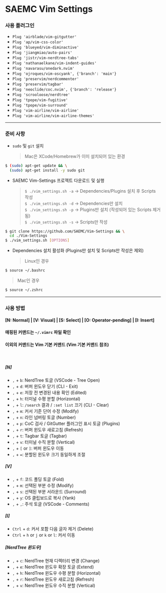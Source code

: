 # SAEMC Vim Settings

### 사용 플러그인

- `Plug 'airblade/vim-gitgutter'`
- `Plug 'ap/vim-css-color'`
- `Plug 'blueyed/vim-diminactive'`
- `Plug 'jiangmiao/auto-pairs'`
- `Plug 'jistr/vim-nerdtree-tabs'`
- `Plug 'nathanaelkane/vim-indent-guides'`
- `Plug 'navarasu/onedark.nvim'`
- `Plug 'ojroques/vim-oscyank', {'branch': 'main'}`
- `Plug 'preservim/nerdcommenter'`
- `Plug 'preservim/tagbar'`
- `Plug 'neoclide/coc.nvim', {'branch': 'release'}`
- `Plug 'scrooloose/nerdtree'`
- `Plug 'tpope/vim-fugitive'`
- `Plug 'tpope/vim-surround'`
- `Plug 'vim-airline/vim-airline'`
- `Plug 'vim-airline/vim-airline-themes'`

---

### 준비 사항

- `sudo` 및 `git` 설치
  > Mac은 XCode/Homebrew가 이미 설치되어 있는 환경

```bash
$ (sudo) apt-get update && \
  (sudo) apt-get install -y sudo git
```

- SAEMC Vim-Settings 프로젝트 다운로드 및 실행
  > `$ ./vim_settings.sh -a` -> Dependencies/Plugins 설치 후 Scripts 작성  
  > `$ ./vim_settings.sh -d` -> Dependencies만 설치  
  > `$ ./vim_settings.sh -p` -> Plugins만 설치 (작성되어 있는 Scripts 제거됨)  
  > `$ ./vim_settings.sh -s` -> Scripts만 작성

```bash
$ git clone https://github.com/SAEMC/Vim-Settings && \
  cd ./Vim-Settings
$ ./vim_settings.sh [OPTIONS]
```

- Dependencies 설치 활성화 (Plugins만 설치 및 Scripts만 작성은 제외)
  > Linux인 경우

```bash
$ source ~/.bashrc
```

> Mac인 경우

```bash
$ source ~/.zshrc
```

---

### 사용 방법

#### [N: Normal] | [V: Visual] | [S: Select] | [O: Operator-pending] | [I: Insert]

#### 매핑된 커맨드는 `~/.vimrc` 파일 확인

#### 이외의 커맨드는 Vim 기본 커맨드 (Vim 기본 커맨드 참조)

<br/>

##### [N]

- `,` + `b`: NerdTree 토글 (VSCode - Tree Open)
- `,` + `d`: 버퍼 윈도우 닫기 (CLI - Exit)
- `,` + `e`: 저장 전 변경된 내용 확인 (Edited)
- `,` + `h`: 터미널 수평 분할 (Horizontal)
- `,` + `l`: `/search` 결과 / `:set list` 끄기 (CLI - Clear)
- `,` + `m`: 커서 기준 단어 수정 (Modify)
- `,` + `n`: 라인 넘버링 토글 (Number)
- `,` + `p`: CoC 검사 / GitGutter 플러그인 표시 토글 (Plugins)
- `,` + `r`: 버퍼 윈도우 새로고침 (Refresh)
- `,` + `t`: Tagbar 토글 (Tagbar)
- `,` + `v`: 터미널 수직 분할 (Vertical)
- `,` + `[` or `]`: 버퍼 윈도우 이동
- `,` + `=`: 분할된 윈도우 크기 동일하게 조절

##### [V]

- `,` + `f`: 코드 폴딩 토글 (Fold)
- `,` + `m`: 선택된 부분 수정 (Modify)
- `,` + `s`: 선택된 부분 서라운드 (Surround)
- `,` + `y`: OS 클립보드로 복사 (Yank)
- `,` + `,`: 주석 토글 (VSCode - Comments)

##### [I]

- `Ctrl` + `d`: 커서 포함 다음 글자 제거 (Delete)
- `Ctrl` + `h` or `j` or `k` or `l`: 커서 이동

##### [NerdTree 윈도우]

- `,` + `c`: NerdTree 현재 디렉터리 변경 (Change)
- `,` + `e`: NerdTree 윈도우 확장 토글 (Extend)
- `,` + `h`: NerdTree 윈도우 수평 분할 (Horizontal)
- `,` + `r`: NerdTree 윈도우 새로고침 (Refresh)
- `,` + `v`: NerdTree 윈도우 수직 분할 (Vertical)
